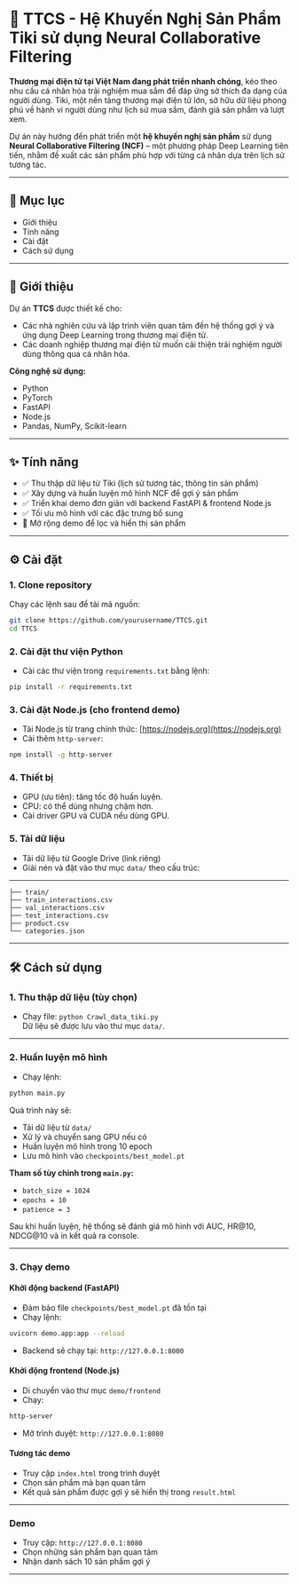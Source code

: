 # 🧠 TTCS - Hệ Khuyến Nghị Sản Phẩm Tiki sử dụng Neural Collaborative Filtering

**Thương mại điện tử tại Việt Nam đang phát triển nhanh chóng**, kéo theo nhu cầu cá nhân hóa trải nghiệm mua sắm để đáp ứng sở thích đa dạng của người dùng. Tiki, một nền tảng thương mại điện tử lớn, sở hữu dữ liệu phong phú về hành vi người dùng như lịch sử mua sắm, đánh giá sản phẩm và lượt xem.

Dự án này hướng đến phát triển một **hệ khuyến nghị sản phẩm** sử dụng **Neural Collaborative Filtering (NCF)** – một phương pháp Deep Learning tiên tiến, nhằm đề xuất các sản phẩm phù hợp với từng cá nhân dựa trên lịch sử tương tác.

---

## 📂 Mục lục

- Giới thiệu
- Tính năng
- Cài đặt
- Cách sử dụng

---

## 📝 Giới thiệu

Dự án **TTCS** được thiết kế cho:

- Các nhà nghiên cứu và lập trình viên quan tâm đến hệ thống gợi ý và ứng dụng Deep Learning trong thương mại điện tử.
- Các doanh nghiệp thương mại điện tử muốn cải thiện trải nghiệm người dùng thông qua cá nhân hóa.

**Công nghệ sử dụng:**

- Python
- PyTorch
- FastAPI
- Node.js
- Pandas, NumPy, Scikit-learn

---

## ✨ Tính năng

- ✅ Thu thập dữ liệu từ Tiki (lịch sử tương tác, thông tin sản phẩm)
- ✅ Xây dựng và huấn luyện mô hình NCF để gợi ý sản phẩm
- ✅ Triển khai demo đơn giản với backend FastAPI & frontend Node.js
- ✅ Tối ưu mô hình với các đặc trưng bổ sung
- 🚧 Mở rộng demo để lọc và hiển thị sản phẩm

---

## ⚙️ Cài đặt

### 1. Clone repository

Chạy các lệnh sau để tải mã nguồn:

```bash
git clone https://github.com/yourusername/TTCS.git
cd TTCS
```

### 2. Cài đặt thư viện Python

- Cài các thư viện trong `requirements.txt` bằng lệnh:

```bash
pip install -r requirements.txt
```

### 3. Cài đặt Node.js (cho frontend demo)

- Tải Node.js từ trang chính thức: [https://nodejs.org](https://nodejs.org)
- Cài thêm `http-server`:
  
```bash
npm install -g http-server
```

### 4. Thiết bị

- GPU (ưu tiên): tăng tốc độ huấn luyện.
- CPU: có thể dùng nhưng chậm hơn.
- Cài driver GPU và CUDA nếu dùng GPU.

### 5. Tải dữ liệu

- Tải dữ liệu từ Google Drive (link riêng)
- Giải nén và đặt vào thư mục `data/` theo cấu trúc:

---
```text data/ 
├── train/ 
├── train_interactions.csv 
├── val_interactions.csv 
├── test_interactions.csv 
├── product.csv 
└── categories.json
```
---

## 🛠️ Cách sử dụng

### 1. Thu thập dữ liệu (tùy chọn)

- Chạy file: `python Crawl_data_tiki.py`  
  Dữ liệu sẽ được lưu vào thư mục `data/`.

---

### 2. Huấn luyện mô hình

- Chạy lệnh:
```bash
python main.py
```

Quá trình này sẽ:

- Tải dữ liệu từ `data/`
- Xử lý và chuyển sang GPU nếu có
- Huấn luyện mô hình trong 10 epoch
- Lưu mô hình vào `checkpoints/best_model.pt`

**Tham số tùy chỉnh trong `main.py`:**

- `batch_size = 1024`
- `epochs = 10`
- `patience = 3`

Sau khi huấn luyện, hệ thống sẽ đánh giá mô hình với AUC, HR@10, NDCG@10 và in kết quả ra console.

---

### 3. Chạy demo

#### Khởi động backend (FastAPI)

- Đảm bảo file `checkpoints/best_model.pt` đã tồn tại
- Chạy lệnh:
```bash
uvicorn demo.app:app --reload
```
- Backend sẽ chạy tại: `http://127.0.0.1:8000`

#### Khởi động frontend (Node.js)

- Di chuyển vào thư mục `demo/frontend`
- Chạy:
```bash
http-server
```
- Mở trình duyệt: `http://127.0.0.1:8080`

#### Tương tác demo

- Truy cập `index.html` trong trình duyệt
- Chọn sản phẩm mà bạn quan tâm
- Kết quả sản phẩm được gợi ý sẽ hiển thị trong `result.html`

---

### Demo

- Truy cập: `http://127.0.0.1:8080`
- Chọn những sản phẩm bạn quan tâm
- Nhận danh sách 10 sản phẩm gợi ý

---
